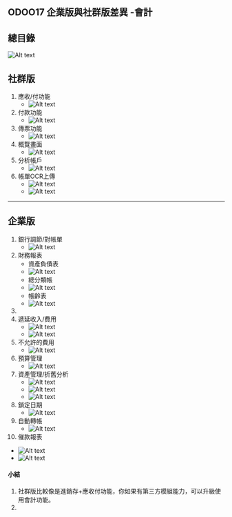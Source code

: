 ## ODOO17 企業版與社群版差異 -會計

## 總目錄
![Alt text](https://github.com/ksharry/2024-ODOO17-Enterprise-Plan/blob/main/pic/F17126.png?raw=true)

## 社群版
1. 應收/付功能
   + ![Alt text](https://github.com/ksharry/2024-ODOO17-Enterprise-Plan/blob/main/pic/F17122.png?raw=true)
2. 付款功能
   + ![Alt text](https://github.com/ksharry/2024-ODOO17-Enterprise-Plan/blob/main/pic/F17123.png?raw=true)
3. 傳票功能
   + ![Alt text](https://github.com/ksharry/2024-ODOO17-Enterprise-Plan/blob/main/pic/F17124.png?raw=true)
4. 概覽畫面
   + ![Alt text](https://github.com/ksharry/2024-ODOO17-Enterprise-Plan/blob/main/pic/F17125.png?raw=true)
5. 分析帳戶
   + ![Alt text](https://github.com/ksharry/2024-ODOO17-Enterprise-Plan/blob/main/pic/F17111.png?raw=true)
6. 帳單OCR上傳
   + ![Alt text](https://github.com/ksharry/2024-ODOO17-Enterprise-Plan/blob/main/pic/F17106.png?raw=true)
   + ![Alt text](https://github.com/ksharry/2024-ODOO17-Enterprise-Plan/blob/main/pic/F17107.png?raw=true)

------

## 企業版
1. 銀行調節/對帳單
   + ![Alt text](https://github.com/ksharry/2024-ODOO17-Enterprise-Plan/blob/main/pic/F17102.png?raw=true)
2. 財務報表
   + 資產負債表
   + ![Alt text](https://github.com/ksharry/2024-ODOO17-Enterprise-Plan/blob/main/pic/F17103.png?raw=true)
   + 總分類帳
   + ![Alt text](https://github.com/ksharry/2024-ODOO17-Enterprise-Plan/blob/main/pic/F17104.png?raw=true)
   + 帳齡表
   + ![Alt text](https://github.com/ksharry/2024-ODOO17-Enterprise-Plan/blob/main/pic/F17105.png?raw=true)
3. 
4. 遞延收入/費用
   + ![Alt text](https://github.com/ksharry/2024-ODOO17-Enterprise-Plan/blob/main/pic/F17108.png?raw=true)
   + ![Alt text](https://github.com/ksharry/2024-ODOO17-Enterprise-Plan/blob/main/pic/F17110.png?raw=true)
5. 不允許的費用
   + ![Alt text](https://github.com/ksharry/2024-ODOO17-Enterprise-Plan/blob/main/pic/F17109.png?raw=true)
6. 預算管理
   + ![Alt text](https://github.com/ksharry/2024-ODOO17-Enterprise-Plan/blob/main/pic/F17112.png?raw=true)
7. 資產管理/折舊分析
   + ![Alt text](https://github.com/ksharry/2024-ODOO17-Enterprise-Plan/blob/main/pic/F17113.png?raw=true)
   + ![Alt text](https://github.com/ksharry/2024-ODOO17-Enterprise-Plan/blob/main/pic/F17114.png?raw=true)
   + ![Alt text](https://github.com/ksharry/2024-ODOO17-Enterprise-Plan/blob/main/pic/F17115.png?raw=true)
8. 鎖定日期
   + ![Alt text](https://github.com/ksharry/2024-ODOO17-Enterprise-Plan/blob/main/pic/F17116.png?raw=true)
9. 自動轉帳
   + ![Alt text](https://github.com/ksharry/2024-ODOO17-Enterprise-Plan/blob/main/pic/F17117.png?raw=true)
10. 催款報表
   +  ![Alt text](https://github.com/ksharry/2024-ODOO17-Enterprise-Plan/blob/main/pic/F17118.png?raw=true)
   +  ![Alt text](https://github.com/ksharry/2024-ODOO17-Enterprise-Plan/blob/main/pic/F17119.png?raw=true)

#### 小結
1. 社群版比較像是進銷存+應收付功能，你如果有第三方模組能力，可以升級使用會計功能。
2. 
